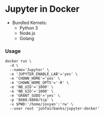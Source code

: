 # Jupyter in Docker

- Bundled Kernels:
    - Python 3
    - Node.js
    - Golang

### Usage
```
docker run \
  -d \
  --name='Jupyter' \
  -e 'JUPYTER_ENABLE_LAB'='yes' \
  -e 'CHOWN_HOME'='yes' \
  -e 'CHOWN_HOME_OPTS'='-R' \
  -e 'NB_UID'='1000' \
  -e 'NB_GID'='1000' \
  -e 'GRANT_SUDO'='yes' \
  -p '8888:8888/tcp' \
  -v $PWD:'/home/jovyan':'rw' \
  --user root 'jonfairbanks/jupyter-docker' 
```
